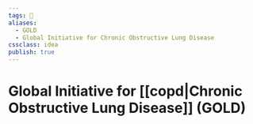 ```yaml
---
tags: 💨
aliases:
  - GOLD
  - Global Initiative for Chronic Obstructive Lung Disease
cssclass: idea
publish: true
---
```

# Global Initiative for [[copd|Chronic Obstructive Lung Disease]] (GOLD)

